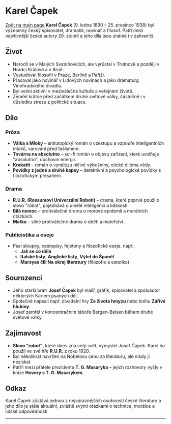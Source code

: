 # Karel Čapek
[Zpět na main page](./README.md)
**Karel Čapek** (9. ledna 1890 – 25. prosince 1938) byl významný český spisovatel, dramatik, novinář a filosof. Patří mezi nejvlivnější české autory 20. století a jeho díla jsou známá i v zahraničí.

## Život

- Narodil se v Malých Svatoňovicích, ale vyrůstal v Trutnově a později v Hradci Králové a v Brně.
- Vystudoval filosofii v Praze, Berlíně a Paříži.
- Pracoval jako novinář v Lidových novinách a jako dramaturg Vinohradského divadla.
- Byl velmi aktivní v meziválečné kultuře a veřejném životě.
- Zemřel krátce před začátkem druhé světové války, částečně i v důsledku stresu z politické situace.

## Dílo

### Próza

- **Válka s Mloky** – antiutopický román o vzestupu a vzpouře inteligentních mloků, varování před fašismem.
- **Továrna na absolutno** – sci-fi román o objevu zařízení, které uvolňuje "absolutno", duchovní energii.
- **Krakatit** – román o vynálezu ničivé výbušniny, etické dilema vědy.
- **Povídky z jedné a druhé kapsy** – detektivní a psychologické povídky s filozofickým přesahem.

### Drama

- **R.U.R. (Rossumovi Univerzální Roboti)** – drama, které poprvé použilo slovo "robot", pojednává o umělé inteligenci a lidskosti.
- **Bílá nemoc** – protiválečné drama o morové epidemii a morálních otázkách.
- **Matka** – silné protiválečné drama o oběti a mateřství.

### Publicistika a eseje

- Psal sloupky, cestopisy, fejetony a filozofické eseje, např.:
  - **Jak se co dělá**
  - **Italské listy**, **Anglické listy**, **Výlet do Španěl**
  - **Marsyas čili Na okraj literatury** (filozofie a estetika)

## Sourozenci

- Jeho starší bratr **Josef Čapek** byl malíř, grafik, spisovatel a spoluautor některých Karlem psaných děl.
- Společně napsali např. divadelní hry **Ze života hmyzu** nebo knihu **Zářivé hlubiny**.
- Josef zemřel v koncentračním táboře Bergen-Belsen během druhé světové války.

## Zajímavost

- **Slovo "robot"**, které dnes zná celý svět, vymyslel Josef Čapek. Karel ho použil ve své hře **R.U.R.** z roku 1920.
- Byl několikrát navržen na Nobelovu cenu za literaturu, ale nikdy ji nezískal.
- Patřil mezi přátele prezidenta **T. G. Masaryka** – jejich rozhovory vyšly v knize **Hovory s T. G. Masarykem**.

## Odkaz

Karel Čapek zůstává jednou z nejvýraznějších osobností české literatury a jeho dílo je stále aktuální, zvláště svými otázkami o technice, morálce a lidské odpovědnosti.

---
